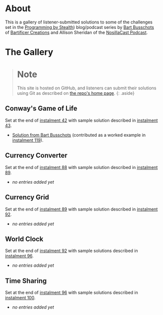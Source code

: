 # About

This is a gallery of listener-submitted solutions to some of the challenges set in the [Programming by Stealth](https://pbs.bartificer.net)) blog/podcast series by [Bart Busschots](https://bartb.ie/) of [Bartificer Creations](https://bartificer.net/) and Allison Sheridan of the [NosillaCast Podcast](https://podfeet.com).

# The Gallery

> # Note
> This site is hosted on GitHub, and listeners can submit their solutions using Git as described on [the repo's home page]({{site.github.repository_url}}).
{: .aside}

## Conway's Game of Life

Set at the end of [instalment 42](https://bartificer.net/pbs42) with sample solution described in [instalment 43](https://bartificer.net/pbs43).

* [Solution from Bart Busschots](pbs42-game-of-life/bbusschots/) (contributed as a worked example in [instalment 119](https://bartificer.net/pbs119)).

## Currency Converter

Set at the end of [instalment 88](https://bartificer.net/pbs88) with sample solution described in [instalment 89](https://bartificer.net/pbs89).

* *no entries added yet*

## Currency Grid

Set at the end of [instalment 89](https://bartificer.net/pbs89) with sample solution described in [instalment 92](https://bartificer.net/pbs92).

* *no entries added yet*

## World Clock

Set at the end of [instalment 92](https://bartificer.net/pbs92) with sample solutions described in [instalment 96](https://bartificer.net/pbs96).

* *no entries added yet*

## Time Sharing

Set at the end of [instalment 96](https://bartificer.net/pbs96) with sample solutions described in [instalment 100](https://bartificer.net/pbs100).

* *no entries added yet*